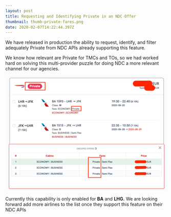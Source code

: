 ```yaml
---
layout: post
title: Requesting and Identifying Private in an NDC Offer
thumbnail: thumb-private-fares.png
date: 2020-02-07T14:22:44.397Z
---
```

We have released in production the ability to request, identify, and filter adequately Private from NDC APIs already supporting this feature.

We know how relevant are Private for TMCs and TOs, so we had worked hard on solving this multi-provider puzzle for doing NDC a more relevant channel for our agencies.

![AirGateway-Bookingpad-NDC-Booking-Tool-Private_Fares](/assets/uploads/AirGateway_NDC_Booking_Tool-Private-Fares-NDC.png "AirGateway-Bookingpad-NDC-Booking-Tool-Private_Fares")

Currently this capability is only enabled for **BA** and **LHG.** We are looking forward add more airlines to the list once they support this feature on their NDC APIs
